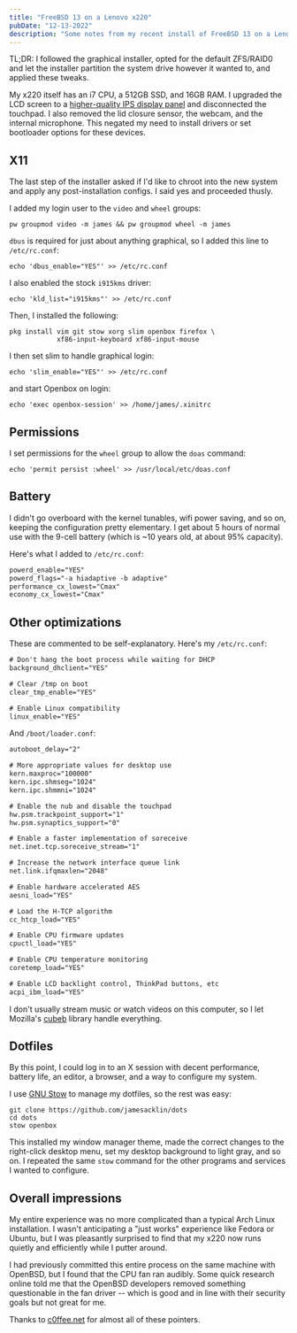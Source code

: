 ```yaml
---
title: "FreeBSD 13 on a Lenovo x220"
pubDate: "12-13-2022"
description: "Some notes from my recent install of FreeBSD 13 on a Lenovo x220."
---
```


TL;DR: I followed the graphical installer, opted for the default ZFS/RAID0 and let the installer partition the system drive however it wanted to, and applied these tweaks.

My x220 itself has an i7 CPU, a 512GB SSD, and 16GB RAM. I upgraded the LCD screen to a [higher-quality IPS display panel](http://x220.mcdonnelltech.com/resources/) and disconnected the touchpad. I also removed the lid closure sensor, the webcam, and the internal microphone. This negated my need to install drivers or set bootloader options for these devices.

## X11

The last step of the installer asked if I'd like to chroot into the new system and apply any post-installation configs. I said yes and proceeded thusly.

I added my login user to the `video` and `wheel` groups:

```ksh
pw groupmod video -m james && pw groupmod wheel -m james
```

`dbus` is required for just about anything graphical, so I added this line to `/etc/rc.conf`:

```ksh
echo 'dbus_enable="YES"' >> /etc/rc.conf
```

I also enabled the stock `i915kms` driver:

```ksh
echo 'kld_list="i915kms"' >> /etc/rc.conf
```

Then, I installed the following:

```ksh
pkg install vim git stow xorg slim openbox firefox \
            xf86-input-keyboard xf86-input-mouse
```

I then set slim to handle graphical login:

```ksh
echo 'slim_enable="YES"' >> /etc/rc.conf
```

and start Openbox on login:

```ksh
echo 'exec openbox-session' >> /home/james/.xinitrc
```

## Permissions

I set permissions for the `wheel` group to allow the `doas` command:

```ksh
echo 'permit persist :wheel' >> /usr/local/etc/doas.conf
```

## Battery

I didn't go overboard with the kernel tunables, wifi power saving, and so on, keeping the configuration pretty elementary. I get about 5 hours of normal use with the 9-cell battery (which is ~10 years old, at about 95% capacity).

Here's what I added to `/etc/rc.conf`:

```txt
powerd_enable="YES"
powerd_flags="-a hiadaptive -b adaptive"
performance_cx_lowest="Cmax"
economy_cx_lowest="Cmax"
```

## Other optimizations

These are commented to be self-explanatory. Here's my `/etc/rc.conf`:

```txt
# Don't hang the boot process while waiting for DHCP
background_dhclient="YES"

# Clear /tmp on boot
clear_tmp_enable="YES"

# Enable Linux compatibility
linux_enable="YES"
```

And `/boot/loader.conf`:

```txt
autoboot_delay="2"

# More appropriate values for desktop use
kern.maxproc="100000"
kern.ipc.shmseg="1024"
kern.ipc.shmmni="1024"

# Enable the nub and disable the touchpad
hw.psm.trackpoint_support="1"
hw.psm.synaptics_support="0"

# Enable a faster implementation of soreceive
net.inet.tcp.soreceive_stream="1"

# Increase the network interface queue link
net.link.ifqmaxlen="2048"

# Enable hardware accelerated AES
aesni_load="YES"

# Load the H-TCP algorithm
cc_htcp_load="YES"

# Enable CPU firmware updates
cpuctl_load="YES"

# Enable CPU temperature monitoring
coretemp_load="YES"

# Enable LCD backlight control, ThinkPad buttons, etc
acpi_ibm_load="YES"
```

I don't usually stream music or watch videos on this computer, so I let Mozilla's [cubeb](https://github.com/mozilla/cubeb) library handle everything.

## Dotfiles

By this point, I could log in to an X session with decent performance, battery life, an editor, a browser, and a way to configure my system.

I use [GNU Stow](https://www.gnu.org/software/stow/) to manage my dotfiles, so the rest was easy:

```ksh
git clone https://github.com/jamesacklin/dots
cd dots
stow openbox
```

This installed my window manager theme, made the correct changes to the right-click desktop menu, set my desktop background to light gray, and so on. I repeated the same `stow` command for the other programs and services I wanted to configure.

## Overall impressions

My entire experience was no more complicated than a typical Arch Linux installation. I wasn't anticipating a "just works" experience like Fedora or Ubuntu, but I was pleasantly surprised to find that my x220 now runs quietly and efficiently while I putter around.

I had previously committed this entire process on the same machine with OpenBSD, but I found that the CPU fan ran audibly. Some quick research online told me that the OpenBSD developers removed something questionable in the fan driver -- which is good and in line with their security goals but not great for me.

Thanks to [c0ffee.net](https://www.c0ffee.net/blog/freebsd-on-a-laptop) for almost all of these pointers.
